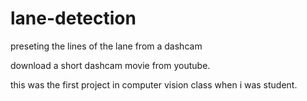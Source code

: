 # lane-detection
preseting the lines of the lane from a dashcam

download a short dashcam movie from youtube.

this was the first project in computer vision class when i was student.
